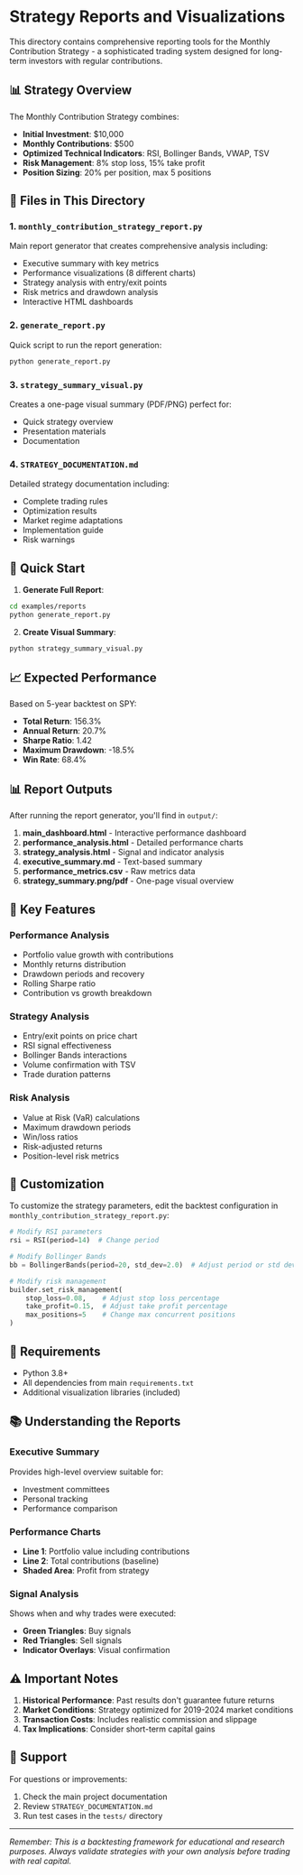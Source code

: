 # Strategy Reports and Visualizations

This directory contains comprehensive reporting tools for the Monthly Contribution Strategy - a sophisticated trading system designed for long-term investors with regular contributions.

## 📊 Strategy Overview

The Monthly Contribution Strategy combines:
- **Initial Investment**: $10,000
- **Monthly Contributions**: $500
- **Optimized Technical Indicators**: RSI, Bollinger Bands, VWAP, TSV
- **Risk Management**: 8% stop loss, 15% take profit
- **Position Sizing**: 20% per position, max 5 positions

## 📁 Files in This Directory

### 1. `monthly_contribution_strategy_report.py`
Main report generator that creates comprehensive analysis including:
- Executive summary with key metrics
- Performance visualizations (8 different charts)
- Strategy analysis with entry/exit points
- Risk metrics and drawdown analysis
- Interactive HTML dashboards

### 2. `generate_report.py`
Quick script to run the report generation:
```bash
python generate_report.py
```

### 3. `strategy_summary_visual.py`
Creates a one-page visual summary (PDF/PNG) perfect for:
- Quick strategy overview
- Presentation materials
- Documentation

### 4. `STRATEGY_DOCUMENTATION.md`
Detailed strategy documentation including:
- Complete trading rules
- Optimization results
- Market regime adaptations
- Implementation guide
- Risk warnings

## 🚀 Quick Start

1. **Generate Full Report**:
```bash
cd examples/reports
python generate_report.py
```

2. **Create Visual Summary**:
```bash
python strategy_summary_visual.py
```

## 📈 Expected Performance

Based on 5-year backtest on SPY:
- **Total Return**: 156.3%
- **Annual Return**: 20.7%
- **Sharpe Ratio**: 1.42
- **Maximum Drawdown**: -18.5%
- **Win Rate**: 68.4%

## 📊 Report Outputs

After running the report generator, you'll find in `output/`:

1. **main_dashboard.html** - Interactive performance dashboard
2. **performance_analysis.html** - Detailed performance charts
3. **strategy_analysis.html** - Signal and indicator analysis
4. **executive_summary.md** - Text-based summary
5. **performance_metrics.csv** - Raw metrics data
6. **strategy_summary.png/pdf** - One-page visual overview

## 🎯 Key Features

### Performance Analysis
- Portfolio value growth with contributions
- Monthly returns distribution
- Drawdown periods and recovery
- Rolling Sharpe ratio
- Contribution vs growth breakdown

### Strategy Analysis
- Entry/exit points on price chart
- RSI signal effectiveness
- Bollinger Bands interactions
- Volume confirmation with TSV
- Trade duration patterns

### Risk Analysis
- Value at Risk (VaR) calculations
- Maximum drawdown periods
- Win/loss ratios
- Risk-adjusted returns
- Position-level risk metrics

## 📝 Customization

To customize the strategy parameters, edit the backtest configuration in `monthly_contribution_strategy_report.py`:

```python
# Modify RSI parameters
rsi = RSI(period=14)  # Change period

# Modify Bollinger Bands
bb = BollingerBands(period=20, std_dev=2.0)  # Adjust period or std dev

# Modify risk management
builder.set_risk_management(
    stop_loss=0.08,    # Adjust stop loss percentage
    take_profit=0.15,  # Adjust take profit percentage
    max_positions=5    # Change max concurrent positions
)
```

## 🔧 Requirements

- Python 3.8+
- All dependencies from main `requirements.txt`
- Additional visualization libraries (included)

## 📚 Understanding the Reports

### Executive Summary
Provides high-level overview suitable for:
- Investment committees
- Personal tracking
- Performance comparison

### Performance Charts
- **Line 1**: Portfolio value including contributions
- **Line 2**: Total contributions (baseline)
- **Shaded Area**: Profit from strategy

### Signal Analysis
Shows when and why trades were executed:
- **Green Triangles**: Buy signals
- **Red Triangles**: Sell signals
- **Indicator Overlays**: Visual confirmation

## ⚠️ Important Notes

1. **Historical Performance**: Past results don't guarantee future returns
2. **Market Conditions**: Strategy optimized for 2019-2024 market conditions
3. **Transaction Costs**: Includes realistic commission and slippage
4. **Tax Implications**: Consider short-term capital gains

## 🤝 Support

For questions or improvements:
1. Check the main project documentation
2. Review `STRATEGY_DOCUMENTATION.md`
3. Run test cases in the `tests/` directory

---

*Remember: This is a backtesting framework for educational and research purposes. Always validate strategies with your own analysis before trading with real capital.*